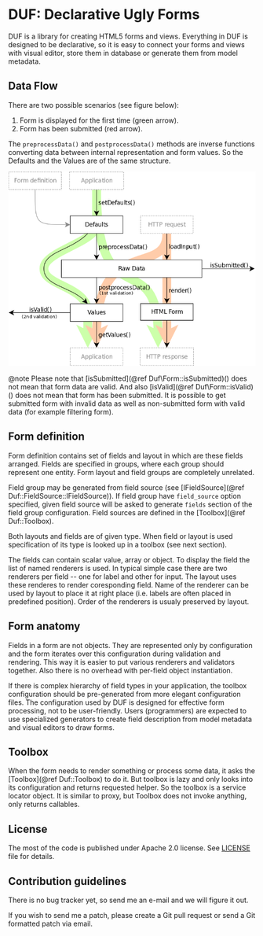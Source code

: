 DUF: Declarative Ugly Forms
============================

DUF is a library for creating HTML5 forms and views. Everything in DUF is
designed to be declarative, so it is easy to connect your forms and views with
visual editor, store them in database or generate them from model metadata.

Data Flow
---------

There are two possible scenarios (see figure below):

  1. Form is displayed for the first time (green arrow).
  2. Form has been submitted (red arrow).

The `preprocessData()` and `postprocessData()` methods are inverse functions
converting data between internal representation and form values. So the
Defaults and the Values are of the same structure.

![Data flow during form processing](doc/figures/data-flow.png)

@note Please note that [isSubmitted](@ref Duf\Form::isSubmitted)() does not
	mean that form data are valid. And also [isValid](@ref Duf\Form::isValid)()
	does not mean that form has been submitted. It is possible to get
	submitted form with invalid data as well as non-submitted form with
	valid data (for example filtering form).


Form definition
---------------

Form definition contains set of fields and layout in which are these fields
arranged. Fields are specified in groups, where each group should represent one
entity. Form layout and field groups are completely unrelated.

Field group may be generated from field source (see
[IFieldSource](@ref Duf::FieldSource::IFieldSource)). If field group have
`field_source` option specified, given field source will be asked to generate
`fields` section of the field group configuration. Field sources are defined in
the [Toolbox](@ref Duf::Toolbox).

Both layouts and fields are of given type. When field or layout is used
specification of its type is looked up in a toolbox (see next section).

The fields can contain scalar value, array or object. To display the field the
list of named renderers is used. In typical simple case there are two renderers
per field -- one for label and other for input. The layout uses these renderes
to render coresponding field. Name of the renderer can be used by layout to
place it at right place (i.e. labels are often placed in predefined position).
Order of the renderers is usualy preserved by layout.


Form anatomy
------------

Fields in a form are not objects. They are represented only by configuration
and the form iterates over this configuration during validation and rendering.
This way it is easier to put various renderers and validators together. Also
there is no overhead with per-field object instantiation.

If there is complex hierarchy of field types in your application, the toolbox
configuration should be pre-generated from more elegant configuration files.
The configuration used by DUF is designed for effective form processing, not to
be user-friendly. Users (programmers) are expected to use specialized
generators to create field description from model metadata and visual editors
to draw forms.


Toolbox
-------

When the form needs to render something or process some data, it asks the
[Toolbox](@ref Duf::Toolbox) to do it. But toolbox is lazy and only looks into its
configuration and returns requested helper. So the toolbox is a service locator
object. It is similar to proxy, but Toolbox does not invoke anything, only
returns callables.


License
-------

The most of the code is published under Apache 2.0 license. See
[LICENSE](doc/license.md) file for details.


Contribution guidelines
-----------------------

There is no bug tracker yet, so send me an e-mail and we will figure it out.

If you wish to send me a patch, please create a Git pull request or send a Git
formatted patch via email.

